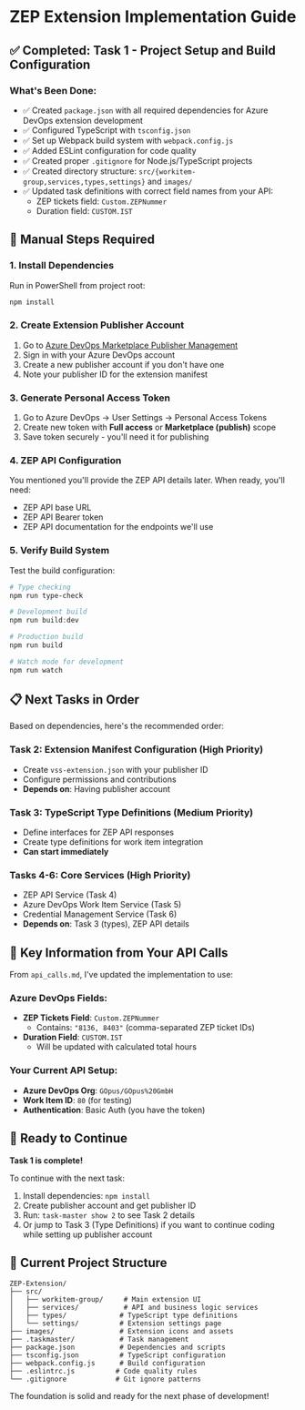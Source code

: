 # ZEP Extension Implementation Guide

## ✅ Completed: Task 1 - Project Setup and Build Configuration

### What's Been Done:
- ✅ Created `package.json` with all required dependencies for Azure DevOps extension development
- ✅ Configured TypeScript with `tsconfig.json`
- ✅ Set up Webpack build system with `webpack.config.js`
- ✅ Added ESLint configuration for code quality
- ✅ Created proper `.gitignore` for Node.js/TypeScript projects
- ✅ Created directory structure: `src/{workitem-group,services,types,settings}` and `images/`
- ✅ Updated task definitions with correct field names from your API:
  - ZEP tickets field: `Custom.ZEPNummer`
  - Duration field: `CUSTOM.IST`

## 🔧 Manual Steps Required

### 1. Install Dependencies
Run in PowerShell from project root:
```powershell
npm install
```

### 2. Create Extension Publisher Account
1. Go to [Azure DevOps Marketplace Publisher Management](https://marketplace.visualstudio.com/manage)
2. Sign in with your Azure DevOps account
3. Create a new publisher account if you don't have one
4. Note your publisher ID for the extension manifest

### 3. Generate Personal Access Token
1. Go to Azure DevOps → User Settings → Personal Access Tokens
2. Create new token with **Full access** or **Marketplace (publish)** scope
3. Save token securely - you'll need it for publishing

### 4. ZEP API Configuration
You mentioned you'll provide the ZEP API details later. When ready, you'll need:
- ZEP API base URL
- ZEP API Bearer token
- ZEP API documentation for the endpoints we'll use

### 5. Verify Build System
Test the build configuration:
```powershell
# Type checking
npm run type-check

# Development build
npm run build:dev

# Production build  
npm run build

# Watch mode for development
npm run watch
```

## 📋 Next Tasks in Order

Based on dependencies, here's the recommended order:

### Task 2: Extension Manifest Configuration (High Priority)
- Create `vss-extension.json` with your publisher ID
- Configure permissions and contributions
- **Depends on**: Having publisher account

### Task 3: TypeScript Type Definitions (Medium Priority)  
- Define interfaces for ZEP API responses
- Create type definitions for work item integration
- **Can start immediately**

### Tasks 4-6: Core Services (High Priority)
- ZEP API Service (Task 4)
- Azure DevOps Work Item Service (Task 5)  
- Credential Management Service (Task 6)
- **Depends on**: Task 3 (types), ZEP API details

## 🔑 Key Information from Your API Calls

From `api_calls.md`, I've updated the implementation to use:

### Azure DevOps Fields:
- **ZEP Tickets Field**: `Custom.ZEPNummer` 
  - Contains: `"8136, 8403"` (comma-separated ZEP ticket IDs)
- **Duration Field**: `CUSTOM.IST`
  - Will be updated with calculated total hours

### Your Current API Setup:
- **Azure DevOps Org**: `GOpus/GOpus%20GmbH`
- **Work Item ID**: `80` (for testing)
- **Authentication**: Basic Auth (you have the token)

## 🚀 Ready to Continue

**Task 1 is complete!** 

To continue with the next task:
1. Install dependencies: `npm install`
2. Create publisher account and get publisher ID
3. Run: `task-master show 2` to see Task 2 details
4. Or jump to Task 3 (Type Definitions) if you want to continue coding while setting up publisher account

## 📁 Current Project Structure
```
ZEP-Extension/
├── src/
│   ├── workitem-group/     # Main extension UI
│   ├── services/           # API and business logic services  
│   ├── types/             # TypeScript type definitions
│   └── settings/          # Extension settings page
├── images/                # Extension icons and assets
├── .taskmaster/           # Task management
├── package.json           # Dependencies and scripts
├── tsconfig.json          # TypeScript configuration
├── webpack.config.js      # Build configuration
├── .eslintrc.js          # Code quality rules
└── .gitignore            # Git ignore patterns
```

The foundation is solid and ready for the next phase of development! 